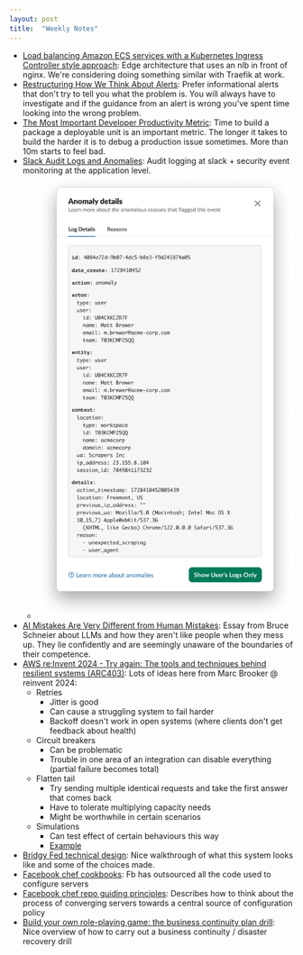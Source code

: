 ```yaml
---
layout: post
title:  "Weekly Notes"
---
```


* [Load balancing Amazon ECS services with a Kubernetes Ingress Controller style approach](https://aws.amazon.com/blogs/containers/load-balancing-amazon-ecs-services-with-a-kubernetes-ingress-controller-style-approach/): Edge architecture that uses an nlb in front of nginx. We're considering doing something similar with Traefik at work.
* [Restructuring How We Think About Alerts](https://www.honeycomb.io/blog/restructuring-how-we-think-about-alerts): Prefer informational alerts that don't try to tell you what the problem is. You will always have to investigate and if the guidance from an alert is wrong you've spent time looking into the wrong problem.
* [The Most Important Developer Productivity Metric](https://www.honeycomb.io/blog/most-important-developer-productivity-metric-build-times): Time to build a package a deployable unit is an important metric. The longer it takes to build the harder it is to debug a production issue sometimes. More than 10m starts to feel bad.
* [Slack Audit Logs and Anomalies](https://slack.engineering/slack-audit-logs-and-anomalies/): Audit logging at slack + security event monitoring at the application level.
  * ![Sample audit log from Slack](/assets/2025/sample_audit_log_slack.png)
* [AI Mistakes Are Very Different from Human Mistakes](https://www.schneier.com/blog/archives/2025/01/ai-mistakes-are-very-different-from-human-mistakes.html): Essay from Bruce Schneier about LLMs and how they aren't like people when they mess up. They lie confidently and are seemingly unaware of the boundaries of their competence.
* [AWS re:Invent 2024 - Try again: The tools and techniques behind resilient systems (ARC403)](https://www.youtube.com/watch?v=rvHd4Y76-fs&list=PLpFJ3mu_A2AwBn7uYi7gXiT0vTcPTJA8V&index=10&t=1181s): Lots of ideas here from Marc Brooker @ reinvent 2024:
  * Retries
    * Jitter is good
    * Can cause a struggling system to fail harder
    * Backoff doesn't work in open systems (where clients don't get feedback about health)
  * Circuit breakers
    * Can be problematic
    * Trouble in one area of an integration can disable everything (partial failure becomes total)
  * Flatten tail
    * Try sending multiple identical requests and take the first answer that comes back
    * Have to tolerate multiplying capacity needs
    * Might be worthwhile in certain scenarios
  * Simulations
    * Can test effect of certain behaviours this way
    * [Example](https://github.com/cleskowsky/simulator_example)
* [Bridgy Fed technical design](https://bridgy-fed.readthedocs.io/source/design.html): Nice walkthrough of what this system looks like and some of the choices made.
* [Facebook chef cookbooks](https://github.com/cleskowsky/chef-cookbooks): Fb has outsourced all the code used to configure servers
* [Facebook chef repo guiding principles](https://github.com/cleskowsky/chef-utils/blob/main/Philosophy.md): Describes how to think about the process of converging servers towards a central source of configuration policy
* [Build your own role-playing game: the business continuity plan drill](https://wetransfer.com/engineering/build-your-own-role-playing-game-the-business-continuity-plan-drill/): Nice overview of how to carry out a business continuity / disaster recovery drill
